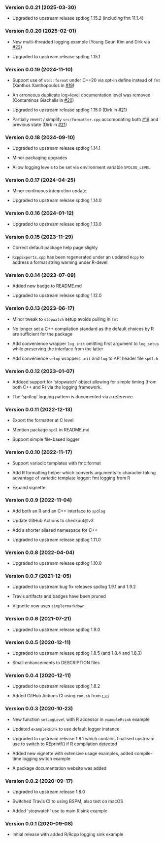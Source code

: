 <div class="container">
<div role="main">
<h3 id="version-0.0.21-2025-03-30">Version 0.0.21 (2025-03-30)</h3>
<ul>
<li><p>Upgraded to upstream release spdlog 1.15.2 (including fmt
11.1.4)</p></li>
</ul>
<h3 id="version-0.0.20-2025-02-01">Version 0.0.20 (2025-02-01)</h3>
<ul>
<li><p>New multi-threaded logging example (Young Geun Kim and Dirk via
<a
href="https://github.com/eddelbuettel/rcppspdlog/issues/22">#22</a>)</p></li>
<li><p>Upgraded to upstream release spdlog 1.15.1</p></li>
</ul>
<h3 id="version-0.0.19-2024-11-10">Version 0.0.19 (2024-11-10)</h3>
<ul>
<li><p>Support use of <code>std::format</code> under C++20 via opt-in
define instead of <code>fmt</code> (Xanthos Xanthopoulos in <a
href="https://github.com/eddelbuettel/rcppspdlog/pull/19">#19</a>)</p></li>
<li><p>An erroneous duplicate log=level documentation level was removed
(Contantinos Giachalis in <a
href="https://github.com/eddelbuettel/rcppspdlog/pull/20">#20</a>)</p></li>
<li><p>Upgraded to upstream release spdlog 1.15.0 (Dirk in <a
href="https://github.com/eddelbuettel/rcppspdlog/pull/21">#21</a>)</p></li>
<li><p>Partially revert / simplify <code>src/formatter.cpp</code>
accomodating both <a
href="https://github.com/eddelbuettel/rcppspdlog/pull/19">#19</a> and
previous state (Dirk in <a
href="https://github.com/eddelbuettel/rcppspdlog/pull/21">#21</a>)</p></li>
</ul>
<h3 id="version-0.0.18-2024-09-10">Version 0.0.18 (2024-09-10)</h3>
<ul>
<li><p>Upgraded to upstream release spdlog 1.14.1</p></li>
<li><p>Minor packaging upgrades</p></li>
<li><p>Allow logging levels to be set via environment variable
<code>SPDLOG_LEVEL</code></p></li>
</ul>
<h3 id="version-0.0.17-2024-04-25">Version 0.0.17 (2024-04-25)</h3>
<ul>
<li><p>Minor continuous integration update</p></li>
<li><p>Upgraded to upstream release spdlog 1.14.0</p></li>
</ul>
<h3 id="version-0.0.16-2024-01-12">Version 0.0.16 (2024-01-12)</h3>
<ul>
<li><p>Upgraded to upstream release spdlog 1.13.0</p></li>
</ul>
<h3 id="version-0.0.15-2023-11-29">Version 0.0.15 (2023-11-29)</h3>
<ul>
<li><p>Correct default package help page slighly</p></li>
<li><p><code>RcppExports.cpp</code> has been regenerated under an
updated <code>Rcpp</code> to address a format string warning under
R-devel</p></li>
</ul>
<h3 id="version-0.0.14-2023-07-09">Version 0.0.14 (2023-07-09)</h3>
<ul>
<li><p>Added new badge to README.md</p></li>
<li><p>Upgraded to upstream release spdlog 1.12.0</p></li>
</ul>
<h3 id="version-0.0.13-2023-06-17">Version 0.0.13 (2023-06-17)</h3>
<ul>
<li><p>Minor tweak to <code>stopwatch</code> setup avoids pulling in
<code>fmt</code></p></li>
<li><p>No longer set a C++ compilation standard as the default choices
by R are sufficient for the package</p></li>
<li><p>Add convenience wrapper <code>log_init</code> omitting first
argument to <code>log_setup</code> while preserving the interface from
the latter</p></li>
<li><p>Add convenience <code>setup</code> wrappers <code>init</code> and
<code>log</code> to API header file <code>spdl.h</code></p></li>
</ul>
<h3 id="version-0.0.12-2023-01-07">Version 0.0.12 (2023-01-07)</h3>
<ul>
<li><p>Addeed support for 'stopwatch' object allowing for simple timing
(from both C++ and R) via the logging framework.</p></li>
<li><p>The ‘spdlog’ logging pattern is documented via a
reference.</p></li>
</ul>
<h3 id="version-0.0.11-2022-12-13">Version 0.0.11 (2022-12-13)</h3>
<ul>
<li><p>Export the formatter at C level</p></li>
<li><p>Mention package <code>spdl</code> in README.md</p></li>
<li><p>Support simple file-based logger</p></li>
</ul>
<h3 id="version-0.0.10-2022-11-17">Version 0.0.10 (2022-11-17)</h3>
<ul>
<li><p>Support variadic templates with fmt::format</p></li>
<li><p>Add R formatting helper which converts arguments to character
taking advantage of variadic template logger: fmt logging from
R</p></li>
<li><p>Expand vignette</p></li>
</ul>
<h3 id="version-0.0.9-2022-11-04">Version 0.0.9 (2022-11-04)</h3>
<ul>
<li><p>Add both an R and an C++ interface to
<code>spdlog</code></p></li>
<li><p>Update GitHub Actions to checkout@v3</p></li>
<li><p>Add a shorter aliased namespace for C++</p></li>
<li><p>Upgraded to upstream release spdlog 1.11.0</p></li>
</ul>
<h3 id="version-0.0.8-2022-04-04">Version 0.0.8 (2022-04-04)</h3>
<ul>
<li><p>Upgraded to upstream release spdlog 1.10.0</p></li>
</ul>
<h3 id="version-0.0.7-2021-12-05">Version 0.0.7 (2021-12-05)</h3>
<ul>
<li><p>Upgraded to upstream bug fix releases spdlog 1.9.1 and
1.9.2</p></li>
<li><p>Travis artifacts and badges have been pruned</p></li>
<li><p>Vignette now uses <code>simplermarkdown</code></p></li>
</ul>
<h3 id="version-0.0.6-2021-07-21">Version 0.0.6 (2021-07-21)</h3>
<ul>
<li><p>Upgraded to upstream release spdlog 1.9.0</p></li>
</ul>
<h3 id="version-0.0.5-2020-12-11">Version 0.0.5 (2020-12-11)</h3>
<ul>
<li><p>Upgraded to upstream release spdlog 1.8.5 (and 1.8.4 and
1.8.3)</p></li>
<li><p>Small enhancements to DESCRIPTION files</p></li>
</ul>
<h3 id="version-0.0.4-2020-12-11">Version 0.0.4 (2020-12-11)</h3>
<ul>
<li><p>Upgraded to upstream release spdlog 1.8.2</p></li>
<li><p>Added GitHub Actions CI using <code>run.sh</code> from <a
href="https://eddelbuettel.github.io/r-ci/">r-ci</a></p></li>
</ul>
<h3 id="version-0.0.3-2020-10-23">Version 0.0.3 (2020-10-23)</h3>
<ul>
<li><p>New function <code>setLogLevel</code> with R accessor in
<code>exampleRsink</code> example</p></li>
<li><p>Updated <code>exampleRsink</code> to use default logger
instance</p></li>
<li><p>Upgraded to upstream release 1.8.1 which contains finalised
upstream use to switch to REprintf() if R compilation detected</p></li>
<li><p>Added new vignette with extensive usage examples, added
compile-time logging switch example</p></li>
<li><p>A package documentation website was added</p></li>
</ul>
<h3 id="version-0.0.2-2020-09-17">Version 0.0.2 (2020-09-17)</h3>
<ul>
<li><p>Upgraded to upstream release 1.8.0</p></li>
<li><p>Switched Travis CI to using BSPM, also test on macOS</p></li>
<li><p>Added 'stopwatch' use to main R sink example</p></li>
</ul>
<h3 id="version-0.0.1-2020-09-08">Version 0.0.1 (2020-09-08)</h3>
<ul>
<li><p>Initial release with added R/Rcpp logging sink example</p></li>
</ul>
</div>
</div>
